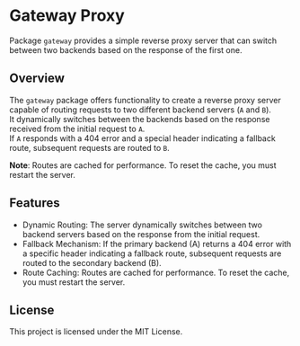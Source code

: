 # Gateway Proxy

Package `gateway` provides a simple reverse proxy server that can switch between two backends based on the response of the first one.

## Overview

The `gateway` package offers functionality to create a reverse proxy server capable of routing requests to two different backend servers (`A` and `B`).<br />
It dynamically switches between the backends based on the response received from the initial request to `A`.<br />
If `A` responds with a 404 error and a special header indicating a fallback route, subsequent requests are routed to `B`.

**Note**: Routes are cached for performance. To reset the cache, you must restart the server.

## Features

* Dynamic Routing: The server dynamically switches between two backend servers based on the response from the initial request.
* Fallback Mechanism: If the primary backend (A) returns a 404 error with a specific header indicating a fallback route, subsequent requests are routed to the secondary backend (B).
* Route Caching: Routes are cached for performance. To reset the cache, you must restart the server.

## License

This project is licensed under the MIT License.
